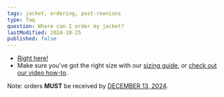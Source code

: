 ```yaml
---
tags: jacket, ordering, post-reunions
type: faq
question: Where can I order my jacket?
lastModified: 2024-10-25
published: false
---
```


- [Right here!](https://princeton.reunioniq.com/shop/classof00)
- Make sure you've got the right size with our [sizing guide](/images/jacket/P2000_25th_Jacket_Sizing_Chart.pdf), or [check out our video how-to](https://youtube.com/shorts/OZ3EhH3GHaY). 

Note: orders **MUST** be received by [DECEMBER 13, 2024](/data/OrderMyReunionsJacket.ics).

<!--- If you will not be attending Reunions, email [jacket czar](mailto:p2000jackets@gmail.com) after the planning team has had a chance to recover from the weekend, but before June 5, with the subject line “LATE JACKET ORDER.”-->
